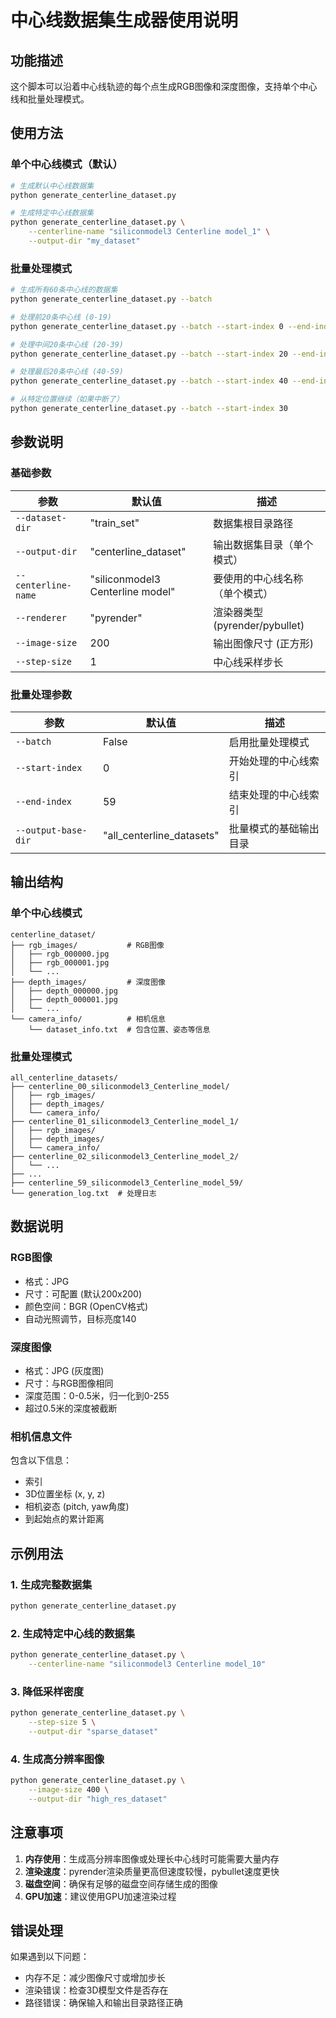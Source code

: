 # 中心线数据集生成器使用说明

## 功能描述
这个脚本可以沿着中心线轨迹的每个点生成RGB图像和深度图像，支持单个中心线和批量处理模式。

## 使用方法

### 单个中心线模式（默认）
```bash
# 生成默认中心线数据集
python generate_centerline_dataset.py

# 生成特定中心线数据集
python generate_centerline_dataset.py \
    --centerline-name "siliconmodel3 Centerline model_1" \
    --output-dir "my_dataset"
```

### 批量处理模式
```bash
# 生成所有60条中心线的数据集
python generate_centerline_dataset.py --batch

# 处理前20条中心线 (0-19)
python generate_centerline_dataset.py --batch --start-index 0 --end-index 19

# 处理中间20条中心线 (20-39)  
python generate_centerline_dataset.py --batch --start-index 20 --end-index 39

# 处理最后20条中心线 (40-59)
python generate_centerline_dataset.py --batch --start-index 40 --end-index 59

# 从特定位置继续（如果中断了）
python generate_centerline_dataset.py --batch --start-index 30
```

## 参数说明

### 基础参数
| 参数 | 默认值 | 描述 |
|------|--------|------|
| `--dataset-dir` | "train_set" | 数据集根目录路径 |
| `--output-dir` | "centerline_dataset" | 输出数据集目录（单个模式） |
| `--centerline-name` | "siliconmodel3 Centerline model" | 要使用的中心线名称（单个模式） |
| `--renderer` | "pyrender" | 渲染器类型 (pyrender/pybullet) |
| `--image-size` | 200 | 输出图像尺寸 (正方形) |
| `--step-size` | 1 | 中心线采样步长 |

### 批量处理参数
| 参数 | 默认值 | 描述 |
|------|--------|------|
| `--batch` | False | 启用批量处理模式 |
| `--start-index` | 0 | 开始处理的中心线索引 |
| `--end-index` | 59 | 结束处理的中心线索引 |
| `--output-base-dir` | "all_centerline_datasets" | 批量模式的基础输出目录 |

## 输出结构

### 单个中心线模式
```
centerline_dataset/
├── rgb_images/           # RGB图像
│   ├── rgb_000000.jpg
│   ├── rgb_000001.jpg
│   └── ...
├── depth_images/         # 深度图像
│   ├── depth_000000.jpg
│   ├── depth_000001.jpg
│   └── ...
└── camera_info/          # 相机信息
    └── dataset_info.txt  # 包含位置、姿态等信息
```

### 批量处理模式
```
all_centerline_datasets/
├── centerline_00_siliconmodel3_Centerline_model/
│   ├── rgb_images/
│   ├── depth_images/
│   └── camera_info/
├── centerline_01_siliconmodel3_Centerline_model_1/
│   ├── rgb_images/
│   ├── depth_images/
│   └── camera_info/
├── centerline_02_siliconmodel3_Centerline_model_2/
│   └── ...
├── ...
├── centerline_59_siliconmodel3_Centerline_model_59/
└── generation_log.txt  # 处理日志
```

## 数据说明

### RGB图像
- 格式：JPG
- 尺寸：可配置 (默认200x200)
- 颜色空间：BGR (OpenCV格式)
- 自动光照调节，目标亮度140

### 深度图像
- 格式：JPG (灰度图)
- 尺寸：与RGB图像相同
- 深度范围：0-0.5米，归一化到0-255
- 超过0.5米的深度被截断

### 相机信息文件
包含以下信息：
- 索引
- 3D位置坐标 (x, y, z)
- 相机姿态 (pitch, yaw角度)
- 到起始点的累计距离

## 示例用法

### 1. 生成完整数据集
```bash
python generate_centerline_dataset.py
```

### 2. 生成特定中心线的数据集
```bash
python generate_centerline_dataset.py \
    --centerline-name "siliconmodel3 Centerline model_10"
```

### 3. 降低采样密度
```bash
python generate_centerline_dataset.py \
    --step-size 5 \
    --output-dir "sparse_dataset"
```

### 4. 生成高分辨率图像
```bash
python generate_centerline_dataset.py \
    --image-size 400 \
    --output-dir "high_res_dataset"
```

## 注意事项

1. **内存使用**：生成高分辨率图像或处理长中心线时可能需要大量内存
2. **渲染速度**：pyrender渲染质量更高但速度较慢，pybullet速度更快
3. **磁盘空间**：确保有足够的磁盘空间存储生成的图像
4. **GPU加速**：建议使用GPU加速渲染过程

## 错误处理

如果遇到以下问题：
- 内存不足：减少图像尺寸或增加步长
- 渲染错误：检查3D模型文件是否存在
- 路径错误：确保输入和输出目录路径正确

